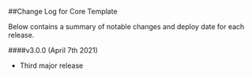 ##Change Log for Core Template

Below contains a summary of notable changes and deploy date for each release.

####v3.0.0 (April 7th 2021)
- Third major release
